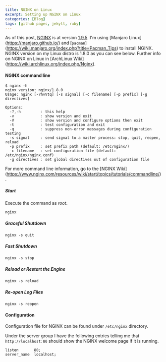 ```yaml
---
title: NGINX on Linux
excerpt: Setting up NGINX on Linux
categories: [Blog]
tags: [github pages, jekyll, ruby]
---
```


As of this post, [NGINX] is at version [1.9.5](https://www.nginx.com/blog/nginx-1-9-5/).
I'm using [Manjaro Linux] (https://manjaro.github.io/) and [`pacman`] (https://wiki.manjaro.org/index.php?title=Pacman_Tips) to install NGINX.
NGINX version on my Linux distro is 1.8.0 as you can see below.
Further info on NGINX on Linux in [ArchLinux Wiki] (https://wiki.archlinux.org/index.php/Nginx).


#### NGINX command line

    $ nginx -h
    nginx version: nginx/1.8.0
    Usage: nginx [-?hvVtq] [-s signal] [-c filename] [-p prefix] [-g directives]

    Options:
      -?,-h         : this help
      -v            : show version and exit
      -V            : show version and configure options then exit
      -t            : test configuration and exit
      -q            : suppress non-error messages during configuration testing
      -s signal     : send signal to a master process: stop, quit, reopen, reload
      -p prefix     : set prefix path (default: /etc/nginx/)
      -c filename   : set configuration file (default: /etc/nginx/nginx.conf)
      -g directives : set global directives out of configuration file

For more command line information, go to the [NGINX Wiki] (https://www.nginx.com/resources/wiki/start/topics/tutorials/commandline/).

##### Start
Execute the command as _root_.

    nginx
    
##### Graceful Shutdown

    nginx -s quit
    
##### Fast Shutdown

    nginx -s stop
    
##### Reload or Restart the Engine

    nginx -s reload

##### Re-open Log Files

    nginx -s reopen
    
#### Configuration

Configuration file for NGINX can be found under `/etc/nginx` directory.

Under the server group I have the following entries telling me that `http://localhost:80` should show the NGINX welcome page if it is running.

    listen       80;
    server_name  localhost;

[GitHub Pages]: https://pages.github.com/ "GitHub Pages"
[Manjaro]: https://manjaro.github.io/ "Manjaro Linux"
[NGINX]: https://www.nginx.com/ "NGINX official website"